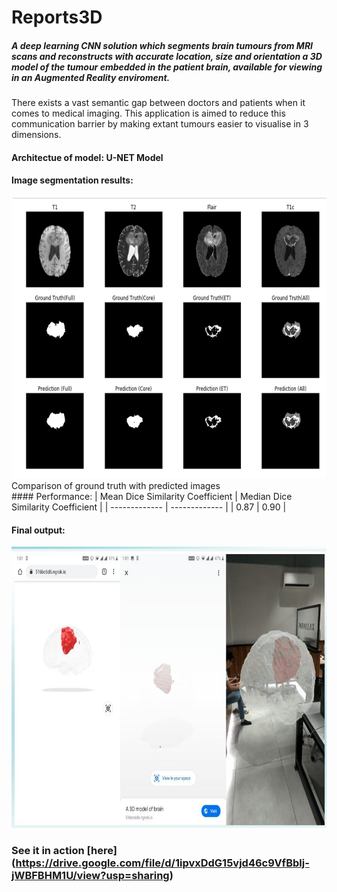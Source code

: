 # Reports3D
##### A deep learning CNN solution which segments brain tumours from MRI scans and reconstructs with accurate location, size and orientation a 3D model of the tumour embedded in the patient brain, available for viewing in an Augmented Reality enviroment.

There exists a vast semantic gap between doctors and patients when it comes to medical imaging. This application is aimed to reduce this communication barrier by making extant tumours easier to visualise in 3 dimensions.

#### Architectue of model: U-NET Model

#### Image segmentation results:
<img src="segmentation.png" height="450" />
Comparison of ground truth with predicted images
<br>
#### Performance:
| Mean Dice Similarity Coefficient | Median Dice Similarity Coefficient |
| ------------- | ------------- |
| 0.87  | 0.90  |

#### Final output:
<img src="output_screenshot.JPG" height="450" />

### See it in action [here] (https://drive.google.com/file/d/1ipvxDdG15vjd46c9VfBblj-jWBFBHM1U/view?usp=sharing)
